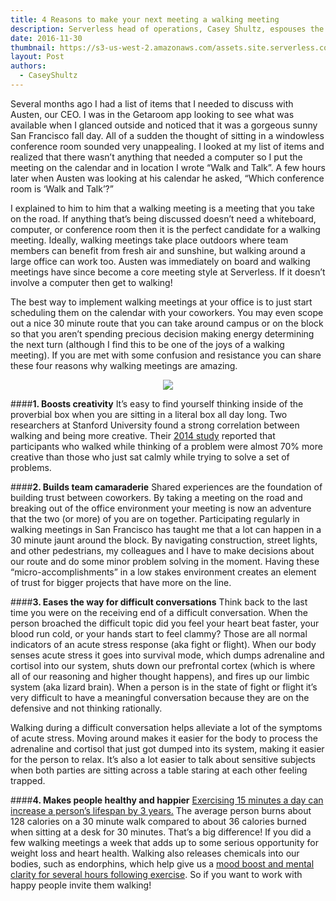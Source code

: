 ```yaml
---
title: 4 Reasons to make your next meeting a walking meeting
description: Serverless head of operations, Casey Shultz, espouses the value of getting your team up and moving during walking meetings.
date: 2016-11-30
thumbnail: https://s3-us-west-2.amazonaws.com/assets.site.serverless.com/blog/WalkingMeetingThumbnail.jpg
layout: Post
authors:
  - CaseyShultz
---
```


Several months ago I had a list of items that I needed to discuss with Austen, our CEO. I was in the Getaroom app looking to see what was available when I glanced outside and noticed that it was a gorgeous sunny San Francisco fall day. All of a sudden the thought of sitting in a windowless conference room sounded very unappealing. I looked at my list of items and realized that there wasn’t anything that needed a computer so I put the meeting on the calendar and in location I wrote “Walk and Talk”. A few hours later when Austen was looking at his calendar he asked, “Which conference room is ‘Walk and Talk’?”


I explained to him to him that a walking meeting is a meeting that you take on the road. If anything that’s being discussed doesn’t need a whiteboard, computer, or conference room then it is the perfect candidate for a walking meeting. Ideally, walking meetings take place outdoors where team members can benefit from fresh air and sunshine, but walking around a large office can work too. Austen was immediately on board and walking meetings have since become a core meeting style at Serverless. If it doesn’t involve a computer then get to walking!


The best way to implement walking meetings at your office is to just start scheduling them on the calendar with your coworkers. You may even scope out a nice 30 minute route that you can take around campus or on the block so that you aren’t spending precious decision making energy determining the next turn (although I find this to be one of the joys of a walking meeting). If you are met with some confusion and resistance you can share these four reasons why walking meetings are amazing.

<p align="center">
  <img src="https://s3-us-west-2.amazonaws.com/assets.site.serverless.com/blog/WalkingMeetingSmall.jpg">
</p>

####**1. Boosts creativity**
It’s easy to find yourself thinking inside of the proverbial box when you are sitting in a literal box all day long. Two researchers at Stanford University found a strong correlation between walking and being more creative. Their [2014 study](https://docs.google.com/viewer?url=http://www.apa.org/pubs/journals/releases/xlm-a0036577.pdf) reported that participants who walked while thinking of a problem were almost 70% more creative than those who just sat calmly while trying to solve a set of problems.


####**2. Builds team camaraderie**
Shared experiences are the foundation of building trust between coworkers. By taking a meeting on the road and breaking out of the office environment your meeting is now an adventure that the two (or more) of you are on together. Participating regularly in walking meetings in San Francisco has taught me that a lot can happen in a 30 minute jaunt around the block. By navigating construction, street lights, and other pedestrians, my colleagues and I have to make decisions about our route and do some minor problem solving in the moment. Having these “micro-accomplishments” in a low stakes environment creates an element of trust for bigger projects that have more on the line.


####**3. Eases the way for difficult conversations**
Think back to the last time you were on the receiving end of a difficult conversation. When the person broached the difficult topic did you feel your heart beat faster, your blood run cold, or your hands start to feel clammy? Those are all normal indicators of an acute stress response (aka fight or flight). When our body senses acute stress it goes into survival mode, which dumps adrenaline and cortisol into our system, shuts down our prefrontal cortex (which is where all of our reasoning and higher thought happens), and fires up our limbic system (aka lizard brain). When a person is in the state of fight or flight it’s very difficult to have a meaningful conversation because they are on the defensive and not thinking rationally.


Walking during a difficult conversation helps alleviate a lot of the symptoms of acute stress. Moving around makes it easier for the body to process the adrenaline and cortisol that just got dumped into its system, making it easier for the person to relax. It’s also a lot easier to talk about sensitive subjects when both parties are sitting across a table staring at each other feeling trapped.


####**4. Makes people healthy and happier**
[Exercising 15 minutes a day can increase a person’s lifespan by 3 years.](http://www.health.harvard.edu/heart-health/exercise-15-minutes-a-day-ups-lifespan-by-3-years) The average person burns about 128 calories on a 30 minute walk compared to about 36 calories burned when sitting at a desk for 30 minutes. That’s a big difference! If you did a few walking meetings a week that adds up to some serious opportunity for weight loss and heart health. Walking also releases chemicals into our bodies, such as endorphins, which help give us a [mood boost and mental clarity for several hours following exercise](http://birdeemag.com/this-is-your-brain-after-walking/). So if you want to work with happy people invite them walking!
